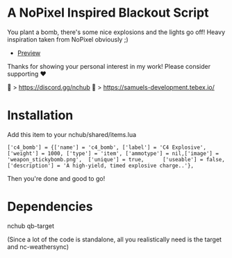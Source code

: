 # A NoPixel Inspired Blackout Script

You plant a bomb, there's some nice explosions and the lights go off! Heavy inspiration taken from NoPixel obviously ;)


- [Preview](https://www.youtube.com/watch?v=6Y03cKkwOfk&t=6s)

Thanks for showing your personal interest in my work! 
Please consider supporting ❤

🔗 > https://discord.gg/nchub
🔗 > https://samuels-development.tebex.io/

# Installation

Add this item to your nchub/shared/items.lua
```
['c4_bomb'] = {['name'] = 'c4_bomb', ['label'] = 'C4 Explosive', ['weight'] = 1000, ['type'] = 'item', ['ammotype'] = nil,['image'] = 'weapon_stickybomb.png', 	['unique'] = true, 		['useable'] = false, 	['description'] = 'A high-yield, timed explosive charge..'},
```
Then you're done and good to go! 

# Dependencies

nchub
qb-target 

(Since a lot of the code is standalone, all you realistically need is the target and nc-weathersync)


